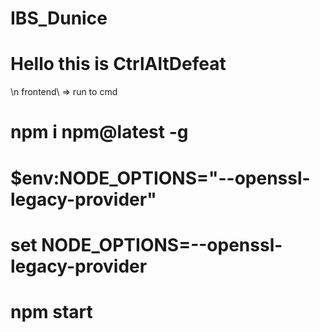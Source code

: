 # IBS_Dunice

# Hello this is CtrlAltDefeat



\n frontend\  => run to cmd 
# npm i npm@latest -g
# $env:NODE_OPTIONS="--openssl-legacy-provider"
# set NODE_OPTIONS=--openssl-legacy-provider 
# npm start
